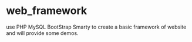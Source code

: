 # web_framework
use PHP MySQL BootStrap Smarty to create a basic framework of website and will provide some demos.
